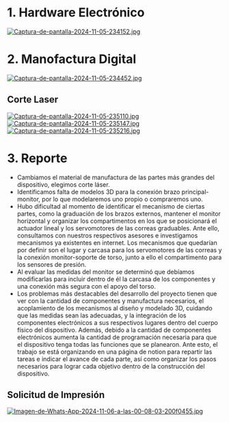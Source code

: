 # 1. Hardware Electrónico #
[![Captura-de-pantalla-2024-11-05-234152.jpg](https://i.postimg.cc/ZK1d7PVb/Captura-de-pantalla-2024-11-05-234152.jpg)](https://postimg.cc/RNLhqHky)
# 2. Manofactura Digital #
[![Captura-de-pantalla-2024-11-05-234452.jpg](https://i.postimg.cc/NGCTTvXr/Captura-de-pantalla-2024-11-05-234452.jpg)](https://postimg.cc/fkXJnFBw)
## Corte Laser
[![Captura-de-pantalla-2024-11-05-235110.jpg](https://i.postimg.cc/Px0QhGTc/Captura-de-pantalla-2024-11-05-235110.jpg)](https://postimg.cc/Hc4y4hJ4)
[![Captura-de-pantalla-2024-11-05-235147.jpg](https://i.postimg.cc/dVS7g2qN/Captura-de-pantalla-2024-11-05-235147.jpg)](https://postimg.cc/5XLNCFQ8)
[![Captura-de-pantalla-2024-11-05-235216.jpg](https://i.postimg.cc/ZRjzDcmC/Captura-de-pantalla-2024-11-05-235216.jpg)](https://postimg.cc/N9ynKR5c)
# 3. Reporte #
- Cambiamos el material de manufactura de las partes más grandes del dispositivo, elegimos corte láser.
- Identificamos falta de modelos 3D para la conexión brazo principal-monitor, por lo que modelaremos uno propio o compraremos uno.
- Hubo dificultad al momento de identificar el mecanismo de ciertas partes, como la graduación de los brazos externos, mantener el monitor horizontal y organizar los compartimentos en los que se posicionará el actuador lineal y los servomotores de las correas graduables. Ante ello,  consultamos con nuestros respectivos asesores e investigamos mecanismos ya existentes en internet. 
Los mecanismos que quedarían por definir son el lugar y carcasa para los servomotores de las correas y la conexión monitor-soporte de torso, junto a ello el compartimento para los sensores de presión.
- Al evaluar las medidas del monitor se determinó que debíamos modificarlas para incluir dentro de él la carcasa de los componentes y una conexión más segura con el apoyo del torso.
- Los problemas más destacables del desarrollo del proyecto tienen que ver con la cantidad de componentes y manufactura necesarios, el acoplamiento de los mecanismos al diseño y modelado 3D, cuidando que las medidas sean las adecuadas, y la integración de los componentes electrónicos a sus respectivos lugares dentro del cuerpo físico del dispositivo. Además, debido a la cantidad de componentes electrónicos aumenta la cantidad de programación necesaria para que el dispositivo tenga todas las funciones que se planearon.
Ante esto, el trabajo se está organizando en una página de notion para repartir las tareas e indicar el avance de cada parte, así como organizar los pasos necesarios para lograr cada objetivo dentro de la construcción del dispositivo.

## Solicitud de Impresión ##
[![Imagen-de-Whats-App-2024-11-06-a-las-00-08-03-200f0455.jpg](https://i.postimg.cc/LXvJSwLS/Imagen-de-Whats-App-2024-11-06-a-las-00-08-03-200f0455.jpg)](https://postimg.cc/bDDyH6mV)
